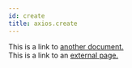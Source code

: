 ```yaml
---
id: create
title: axios.create
---
```


This is a link to [another document.](doc3.md)  
This is a link to an [external page.](http://www.example.com)
